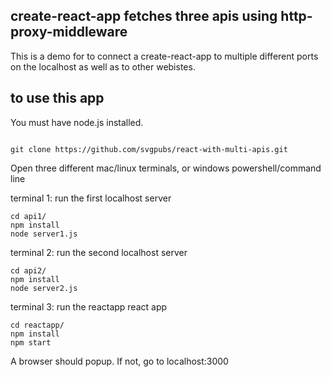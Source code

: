 ## create-react-app fetches three apis using http-proxy-middleware

This is a demo for to connect a create-react-app to multiple different ports on the localhost as well as to other webistes.

## to use this app

You must have node.js installed.

<code>
git clone https://github.com/svgpubs/react-with-multi-apis.git
</code>

Open three different mac/linux terminals, or windows powershell/command line

terminal 1: run the first localhost server
```
cd api1/
npm install
node server1.js
```
terminal 2: run the second localhost server
```
cd api2/
npm install
node server2.js
```

terminal 3: run the reactapp react app
```
cd reactapp/
npm install
npm start
```

A browser should popup. If not, go to localhost:3000
